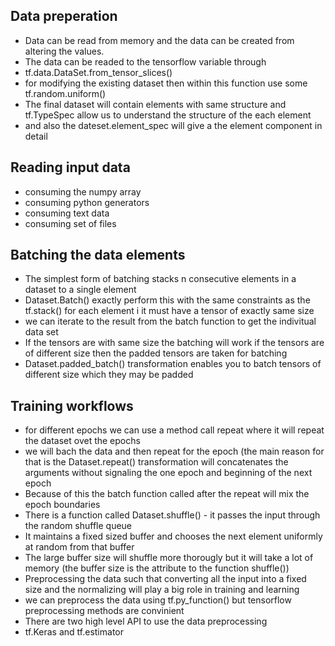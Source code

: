 ## Data preperation
- Data can be read from memory and the data can be created from altering the values.
- The data can be readed to the tensorflow variable through
- tf.data.DataSet.from_tensor_slices()
- for modifying the existing dataset then within this function use some tf.random.uniform()
- The final dataset will contain elements with same structure and tf.TypeSpec allow us to understand the structure of the each element
- and also the dateset.element_spec will give a the element component in detail
## Reading input data
- consuming the numpy array
- consuming python generators
- consuming text data
- consuming set of files
## Batching the data elements
- The simplest form of batching stacks n consecutive elements in a dataset to a single element
- Dataset.Batch() exactly perform this with the same constraints as the tf.stack() for each element i it must have a tensor of exactly same size
- we can iterate to the result from the batch function to get the indivitual data set
- If the tensors are with same size the batching will work if the tensors are of different size then the padded tensors are taken for batching
- Dataset.padded_batch() transformation enables you to batch tensors of different size which they may be padded
## Training workflows
- for different epochs we can use a method call repeat where it will repeat the dataset ovet the epochs
- we will bach the data and then repeat for the epoch (the main reason for that is the Dataset.repeat() transformation will concatenates the arguments without signaling the one epoch and beginning of the next epoch
- Because of this the batch function called after the repeat will mix the epoch boundaries
- There is a function called Dataset.shuffle() - it passes the input through the random shuffle queue
- It maintains a fixed sized buffer and chooses the next element uniformly at random from that buffer
- The large buffer size will shuffle more thorougly but it will take a lot of memory (the buffer size is the attribute to the function shuffle())
- Preprocessing the data such that converting all the input into a fixed size and the normalizing will play a big role in training and learning
- we can preprocess the data using tf.py_function() but tensorflow preprocessing methods are convinient
- There are two high level API to use the data preprocessing
- tf.Keras and tf.estimator
